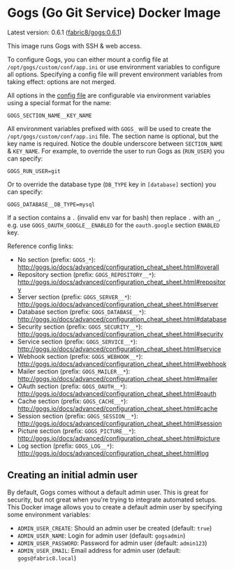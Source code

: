 Gogs (Go Git Service) Docker Image
==================================

Latest version: 0.6.1 ([fabric8/gogs:0.6.1](https://registry.hub.docker.com/u/fabric8/gogs/))

This image runs Gogs with SSH & web access.

To configure Gogs, you can either mount a config file at `/opt/gogs/custom/conf/app.ini`
or use environment variables to configure all options. Specifying a config file
will prevent environment variables from taking effect: options are not merged.

All options in the [config file](http://gogs.io/docs/advanced/configuration_cheat_sheet.html)
are configurable via environment variables using a special format for the name:

```
GOGS_SECTION_NAME__KEY_NAME
```

All environment variables prefixed with `GOGS_` will be used to create the
`/opt/gogs/custom/conf/app.ini` file. The section name is optional, but the
key name is required. Notice the double underscore between `SECTION_NAME` &
`KEY_NAME`. For example, to override the user to run Gogs as
(`RUN_USER`) you can specify:

```
GOGS_RUN_USER=git
```

Or to override the database type (`DB_TYPE` key in `[database]` section) you can
specify:

```
GOGS_DATABASE__DB_TYPE=mysql
```

If a section contains a `.` (invalid env var for bash) then replace `.` with an `_`,
e.g. use `GOGS_OAUTH_GOOGLE__ENABLED` for the `oauth.google` section `ENABLED` key.

Reference config links:

- No section (prefix: `GOGS_*`): http://gogs.io/docs/advanced/configuration_cheat_sheet.html#overall
- Repository section (prefix: `GOGS_REPOSITORY__*`): http://gogs.io/docs/advanced/configuration_cheat_sheet.html#repository
- Server section (prefix: `GOGS_SERVER__*`): http://gogs.io/docs/advanced/configuration_cheat_sheet.html#server
- Database section (prefix: `GOGS_DATABASE__*`): http://gogs.io/docs/advanced/configuration_cheat_sheet.html#database
- Security section (prefix: `GOGS_SECURITY__*`): http://gogs.io/docs/advanced/configuration_cheat_sheet.html#security
- Service section (prefix: `GOGS_SERVICE__*`): http://gogs.io/docs/advanced/configuration_cheat_sheet.html#service
- Webhook section (prefix: `GOGS_WEBHOOK__*`): http://gogs.io/docs/advanced/configuration_cheat_sheet.html#webhook
- Mailer section (prefix: `GOGS_MAILER__*`): http://gogs.io/docs/advanced/configuration_cheat_sheet.html#mailer
- OAuth section (prefix: `GOGS_OAUTH__*`): http://gogs.io/docs/advanced/configuration_cheat_sheet.html#oauth
- Cache section (prefix: `GOGS_CACHE__*`): http://gogs.io/docs/advanced/configuration_cheat_sheet.html#cache
- Session section (prefix: `GOGS_SESSION__*`): http://gogs.io/docs/advanced/configuration_cheat_sheet.html#session
- Picture section (prefix: `GOGS_PICTURE__*`): http://gogs.io/docs/advanced/configuration_cheat_sheet.html#picture
- Log section (prefix: `GOGS_LOG__*`): http://gogs.io/docs/advanced/configuration_cheat_sheet.html#log

## Creating an initial admin user

By default, Gogs comes without a default admin user. This is great for security, but not great
when you're trying to integrate automated setups. This Docker image allows you to create a default
admin user by specifying some environment variables:

- `ADMIN_USER_CREATE`: Should an admin user be created (default: `true`)
- `ADMIN_USER_NAME`: Login for admin user (default: `gogsadmin`)
- `ADMIN_USER_PASSWORD`: Password for admin user (default: `admin123`)
- `ADMIN_USER_EMAIL`: Email address for admin user (default: `gogs@fabric8.local`)
